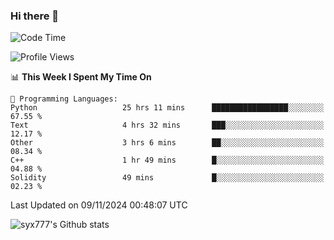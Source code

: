 ### Hi there 👋

<!--
**syx777/syx777** is a ✨ _special_ ✨ repository because its `README.md` (this file) appears on your GitHub profile.

Here are some ideas to get you started:

- 🔭 I’m currently working on ...
- 🌱 I’m currently learning ...
- 👯 I’m looking to collaborate on ...
- 🤔 I’m looking for help with ...
- 💬 Ask me about ...
- 📫 How to reach me: ...
- 😄 Pronouns: ...
- ⚡ Fun fact: ...
-->
<!--START_SECTION:waka-->
![Code Time](http://img.shields.io/badge/Code%20Time-276%20hrs%2020%20mins-blue)

![Profile Views](http://img.shields.io/badge/Profile%20Views-0-blue)

📊 **This Week I Spent My Time On** 

```text
💬 Programming Languages: 
Python                   25 hrs 11 mins      █████████████████░░░░░░░░   67.55 % 
Text                     4 hrs 32 mins       ███░░░░░░░░░░░░░░░░░░░░░░   12.17 % 
Other                    3 hrs 6 mins        ██░░░░░░░░░░░░░░░░░░░░░░░   08.34 % 
C++                      1 hr 49 mins        █░░░░░░░░░░░░░░░░░░░░░░░░   04.88 % 
Solidity                 49 mins             █░░░░░░░░░░░░░░░░░░░░░░░░   02.23 % 
```


 Last Updated on 09/11/2024 00:48:07 UTC
<!--END_SECTION:waka-->

![syx777's Github stats](https://github-readme-stats-syx777.vercel.app/api?username=syx777&show_icons=true&count_private=true)
